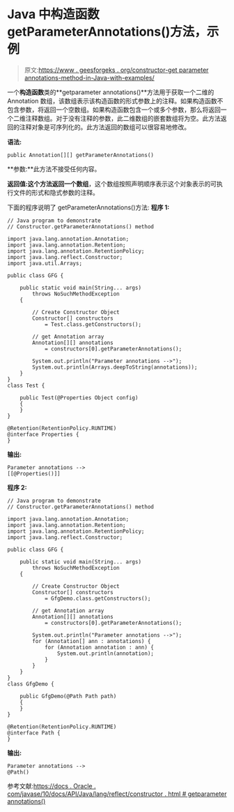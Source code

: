 # Java 中构造函数 getParameterAnnotations()方法，示例

> 原文:[https://www . geesforgeks . org/constructor-get parameter annotations-method-in-Java-with-examples/](https://www.geeksforgeeks.org/constructor-getparameterannotations-method-in-java-with-examples/)

一个**构造函数**类的**getparameter annotations()**方法用于获取一个二维的 Annotation 数组，该数组表示该构造函数的形式参数上的注释。如果构造函数不包含参数，将返回一个空数组。如果构造函数包含一个或多个参数，那么将返回一个二维注释数组。对于没有注释的参数，此二维数组的嵌套数组将为空。此方法返回的注释对象是可序列化的。此方法返回的数组可以很容易地修改。

**语法:**

```
public Annotation[][] getParameterAnnotations()

```

**参数:**此方法不接受任何内容。

**返回值:**这个方法返回一个**数组**，这个数组按照声明顺序表示这个对象表示的可执行文件的形式和隐式参数的注释。

下面的程序说明了 getParameterAnnotations()方法:
**程序 1:**

```
// Java program to demonstrate
// Constructor.getParameterAnnotations() method

import java.lang.annotation.Annotation;
import java.lang.annotation.Retention;
import java.lang.annotation.RetentionPolicy;
import java.lang.reflect.Constructor;
import java.util.Arrays;

public class GFG {

    public static void main(String... args)
        throws NoSuchMethodException
    {

        // Create Constructor Object
        Constructor[] constructors
            = Test.class.getConstructors();

        // get Annotation array
        Annotation[][] annotations
            = constructors[0].getParameterAnnotations();

        System.out.println("Parameter annotations -->");
        System.out.println(Arrays.deepToString(annotations));
    }
}
class Test {

    public Test(@Properties Object config)
    {
    }
}

@Retention(RetentionPolicy.RUNTIME)
@interface Properties {
}
```

**输出:**

```
Parameter annotations -->
[[@Properties()]]

```

**程序 2:**

```
// Java program to demonstrate
// Constructor.getParameterAnnotations() method

import java.lang.annotation.Annotation;
import java.lang.annotation.Retention;
import java.lang.annotation.RetentionPolicy;
import java.lang.reflect.Constructor;

public class GFG {

    public static void main(String... args)
        throws NoSuchMethodException
    {

        // Create Constructor Object
        Constructor[] constructors
            = GfgDemo.class.getConstructors();

        // get Annotation array
        Annotation[][] annotations
            = constructors[0].getParameterAnnotations();

        System.out.println("Parameter annotations -->");
        for (Annotation[] ann : annotations) {
            for (Annotation annotation : ann) {
                System.out.println(annotation);
            }
        }
    }
}
class GfgDemo {

    public GfgDemo(@Path Path path)
    {
    }
}

@Retention(RetentionPolicy.RUNTIME)
@interface Path {
}
```

**输出:**

```
Parameter annotations -->
@Path()

```

参考文献:[https://docs . Oracle . com/javase/10/docs/API/Java/lang/reflect/constructor . html # getparameter annotations()](https://docs.oracle.com/javase/10/docs/api/java/lang/reflect/Constructor.html#getParameterAnnotations())